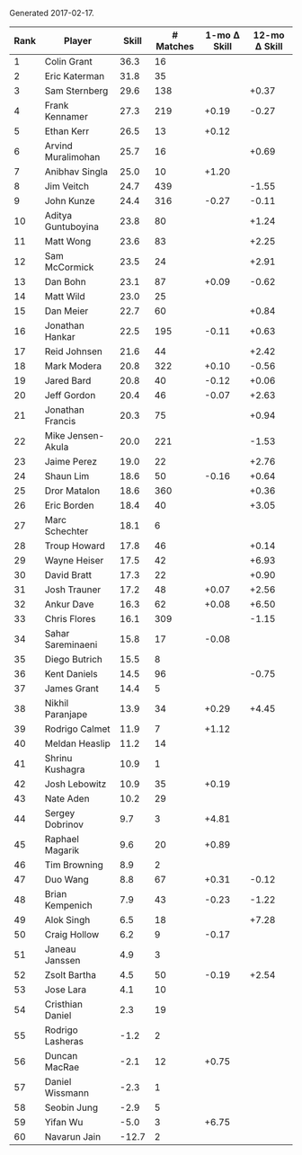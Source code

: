 Generated 2017-02-17.

| Rank | Player             | Skill | # Matches | 1-mo Δ Skill | 12-mo Δ Skill |
|------|--------------------|-------|-----------|--------------|---------------|
|    1 | Colin Grant        |  36.3 |        16 |              |               |
|    2 | Eric Katerman      |  31.8 |        35 |              |               |
|    3 | Sam Sternberg      |  29.6 |       138 |              |         +0.37 |
|    4 | Frank Kennamer     |  27.3 |       219 |        +0.19 |         -0.27 |
|    5 | Ethan Kerr         |  26.5 |        13 |        +0.12 |               |
|    6 | Arvind Muralimohan |  25.7 |        16 |              |         +0.69 |
|    7 | Anibhav Singla     |  25.0 |        10 |        +1.20 |               |
|    8 | Jim Veitch         |  24.7 |       439 |              |         -1.55 |
|    9 | John Kunze         |  24.4 |       316 |        -0.27 |         -0.11 |
|   10 | Aditya Guntuboyina |  23.8 |        80 |              |         +1.24 |
|   11 | Matt Wong          |  23.6 |        83 |              |         +2.25 |
|   12 | Sam McCormick      |  23.5 |        24 |              |         +2.91 |
|   13 | Dan Bohn           |  23.1 |        87 |        +0.09 |         -0.62 |
|   14 | Matt Wild          |  23.0 |        25 |              |               |
|   15 | Dan Meier          |  22.7 |        60 |              |         +0.84 |
|   16 | Jonathan Hankar    |  22.5 |       195 |        -0.11 |         +0.63 |
|   17 | Reid Johnsen       |  21.6 |        44 |              |         +2.42 |
|   18 | Mark Modera        |  20.8 |       322 |        +0.10 |         -0.56 |
|   19 | Jared Bard         |  20.8 |        40 |        -0.12 |         +0.06 |
|   20 | Jeff Gordon        |  20.4 |        46 |        -0.07 |         +2.63 |
|   21 | Jonathan Francis   |  20.3 |        75 |              |         +0.94 |
|   22 | Mike Jensen-Akula  |  20.0 |       221 |              |         -1.53 |
|   23 | Jaime Perez        |  19.0 |        22 |              |         +2.76 |
|   24 | Shaun Lim          |  18.6 |        50 |        -0.16 |         +0.64 |
|   25 | Dror Matalon       |  18.6 |       360 |              |         +0.36 |
|   26 | Eric Borden        |  18.4 |        40 |              |         +3.05 |
|   27 | Marc Schechter     |  18.1 |         6 |              |               |
|   28 | Troup Howard       |  17.8 |        46 |              |         +0.14 |
|   29 | Wayne Heiser       |  17.5 |        42 |              |         +6.93 |
|   30 | David Bratt        |  17.3 |        22 |              |         +0.90 |
|   31 | Josh Trauner       |  17.2 |        48 |        +0.07 |         +2.56 |
|   32 | Ankur Dave         |  16.3 |        62 |        +0.08 |         +6.50 |
|   33 | Chris Flores       |  16.1 |       309 |              |         -1.15 |
|   34 | Sahar Sareminaeni  |  15.8 |        17 |        -0.08 |               |
|   35 | Diego Butrich      |  15.5 |         8 |              |               |
|   36 | Kent Daniels       |  14.5 |        96 |              |         -0.75 |
|   37 | James Grant        |  14.4 |         5 |              |               |
|   38 | Nikhil Paranjape   |  13.9 |        34 |        +0.29 |         +4.45 |
|   39 | Rodrigo Calmet     |  11.9 |         7 |        +1.12 |               |
|   40 | Meldan Heaslip     |  11.2 |        14 |              |               |
|   41 | Shrinu Kushagra    |  10.9 |         1 |              |               |
|   42 | Josh Lebowitz      |  10.9 |        35 |        +0.19 |               |
|   43 | Nate Aden          |  10.2 |        29 |              |               |
|   44 | Sergey Dobrinov    |   9.7 |         3 |        +4.81 |               |
|   45 | Raphael Magarik    |   9.6 |        20 |        +0.89 |               |
|   46 | Tim Browning       |   8.9 |         2 |              |               |
|   47 | Duo Wang           |   8.8 |        67 |        +0.31 |         -0.12 |
|   48 | Brian Kempenich    |   7.9 |        43 |        -0.23 |         -1.22 |
|   49 | Alok Singh         |   6.5 |        18 |              |         +7.28 |
|   50 | Craig Hollow       |   6.2 |         9 |        -0.17 |               |
|   51 | Janeau Janssen     |   4.9 |         3 |              |               |
|   52 | Zsolt Bartha       |   4.5 |        50 |        -0.19 |         +2.54 |
|   53 | Jose Lara          |   4.1 |        10 |              |               |
|   54 | Cristhian Daniel   |   2.3 |        19 |              |               |
|   55 | Rodrigo Lasheras   |  -1.2 |         2 |              |               |
|   56 | Duncan MacRae      |  -2.1 |        12 |        +0.75 |               |
|   57 | Daniel Wissmann    |  -2.3 |         1 |              |               |
|   58 | Seobin Jung        |  -2.9 |         5 |              |               |
|   59 | Yifan Wu           |  -5.0 |         3 |        +6.75 |               |
|   60 | Navarun Jain       | -12.7 |         2 |              |               |